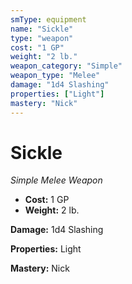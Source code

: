 ```yaml
---
smType: equipment
name: "Sickle"
type: "weapon"
cost: "1 GP"
weight: "2 lb."
weapon_category: "Simple"
weapon_type: "Melee"
damage: "1d4 Slashing"
properties: ["Light"]
mastery: "Nick"
---
```


# Sickle
*Simple Melee Weapon*

- **Cost:** 1 GP
- **Weight:** 2 lb.

**Damage:** 1d4 Slashing

**Properties:** Light

**Mastery:** Nick
